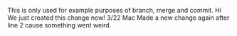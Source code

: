 This is only used for example purposes of branch, merge and commit. 
Hi We just created this change now! 3/22 Mac 
Made a new change again after line 2 cause something went weird.